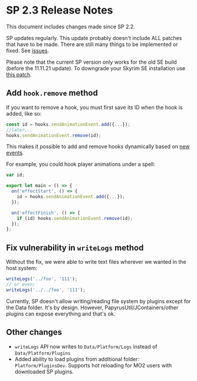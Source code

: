 # SP 2.3 Release Notes

This document includes changes made since SP 2.2.

SP updates regularly. This update probably doesn't include ALL patches that have to be made.
There are still many things to be implemented or fixed. See [issues](https://github.com/skyrim-multiplayer/skymp/issues?q=is%3Aopen+is%3Aissue+label%3Aarea%3Askyrim-platform).

Please note that the current SP version only works for the old SE build (before the 11.11.21 update).
To downgrade your Skyrim SE installation use [this patch](https://www.nexusmods.com/skyrimspecialedition/mods/57618).

## Add `hook.remove` method

If you want to remove a hook, you must first save its ID when the hook is added, like so:

```typescript
const id = hooks.sendAnimationEvent.add({...});
//later...
hooks.sendAnimationEvent.remove(id);
```

This makes it possible to add and remove hooks dynamically based on [new events](https://github.com/skyrim-multiplayer/skymp/blob/main/docs/skyrim_platform/new_events.md).

For example, you could hook player animations under a spell:

```typescript
var id;

export let main = () => {
  on('effectStart', () => {
    id = hooks.sendAnimationEvent.add({...});
  });

  on('effectFinish', () => {
    if (id) hooks.sendAnimationEvent.remove(id);
  });
};

```

## Fix vulnerability in `writeLogs` method

Without the fix, we were able to write text files wherever we wanted in the host system:

```typescript
writeLogs('../foo', '111');
// or even:
writeLogs('../../foo', '111');
```

Currently, SP doesn't allow writing/reading file system by plugins except for the Data folder. It's by design. However, PapyrusUtil/JContainers/other plugins can expose everything and that's ok.

## Other changes

- `writeLogs` API now writes to `Data/Platform/Logs` instead of `Data/Platform/Plugins`
- Added ability to load plugins from additional folder: `Platform/PluginsDev`. Supports hot reloading for MO2 users with downloaded SP plugins.
